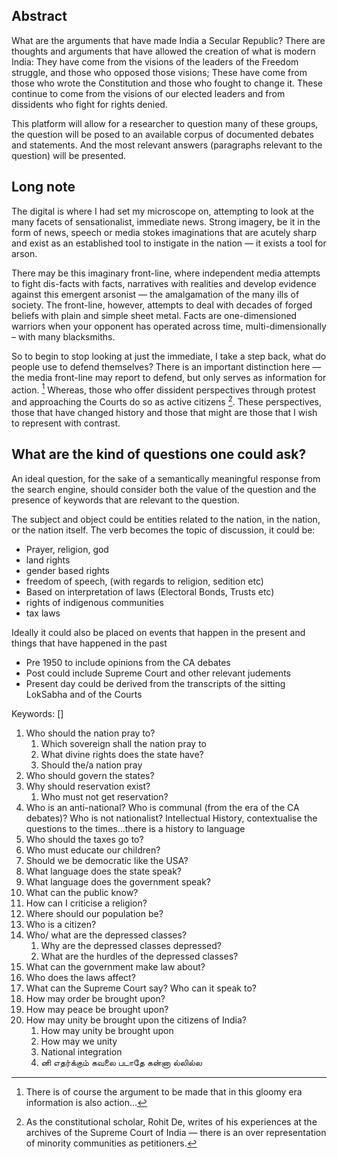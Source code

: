 ## Abstract

What are the arguments that have made India a Secular Republic? There are thoughts and arguments that have allowed the creation of what is modern India: They have come from the visions of the leaders of the Freedom struggle, and those who opposed those visions; These have come from those who wrote the Constitution and those who fought to change it. These continue to come from the visions of our elected leaders and from dissidents who fight for rights denied. 

This platform will allow for a researcher to question many of these groups, the question will be posed to an available corpus of documented debates and statements. And the most relevant answers (paragraphs relevant to the question) will be presented. 


## Long note

The digital is where I had set my microscope on, attempting to look at the many facets of sensationalist, immediate news. Strong imagery, be it in the form of news, speech or media stokes imaginations that are acutely sharp and exist as an established tool to instigate in the nation — it exists a tool for arson.

There may be this imaginary front-line, where independent media attempts to fight dis-facts with facts, narratives with  realities and develop evidence against this emergent arsonist — the amalgamation of the many ills of society. The front-line, however, attempts to deal with decades of forged beliefs with plain and simple sheet metal. Facts are one-dimensioned warriors when your opponent has operated across time, multi-dimensionally – with many blacksmiths.

So to begin to stop looking at just the immediate, I take a step back, what do people use to defend themselves? There is an important distinction here — the media front-line may report to defend, but only serves as information for action. [^1] Whereas, those who offer dissident perspectives through protest and approaching the Courts do so as active citizens [^2]. These perspectives, those that have changed history and those that might are those that I wish to represent with contrast. 

## What are the kind of questions one could ask?

An ideal question, for the sake of a semantically meaningful response from the search engine, should consider both the value of the question  and the presence of keywords that are relevant to the question. 

The subject and object could be entities related to the nation, in the nation, or the nation itself. The verb becomes the topic of discussion, it could be:
- Prayer, religion, god
- land rights
- gender based rights
- freedom of speech, (with regards to religion, sedition etc)
- Based on interpretation of laws (Electoral Bonds, Trusts etc)
- rights of indigenous communities
- tax laws

Ideally it could also be placed on events that happen in the present and things that have happened in the past
- Pre 1950 to include opinions from the CA debates
- Post could include Supreme Court and other relevant judements
- Present day could be derived from the transcripts of the sitting LokSabha and of the Courts


Keywords: []

1. Who should the nation pray to?
	1. Which sovereign shall the nation pray to 
	2. What divine rights does the state have?
	3. Should the/a nation pray
2. Who should govern the states?
3. Why should reservation exist?
	1. Who must not get reservation?
4. Who is an anti-national? Who is communal (from the era of the CA debates)? Who is not nationalist? Intellectual History, contextualise the questions to the times…there is a history to language
5. Who should the taxes go to?
6. Who must educate our children?
7. Should we be democratic like the USA?
8. What language does the state speak?
9. What language does the government speak?
10. What can the public know? 
11. How can I criticise a religion?
12. Where should our population be?
13. Who is a citizen?
14. Who/ what are the depressed classes?
	1. Why are the depressed classes depressed?
	2. What are the hurdles of the depressed classes?
15. What can the government make law about?
16. Who does the laws affect?
17. What can the Supreme Court say? Who can it speak to?
18. How may order be brought upon?
19. How may peace be brought upon?
20. How may unity be brought upon the citizens of India?
	1. How may unity be brought upon
	2. How may we unity
	3. National integration
	4. னி எதர்க்கும் கவலை படாதே கன்னா ல்லில்ல

[^1]: There is of course the argument to be made that in this gloomy era information is also action…
[^2]: As the constitutional scholar, Rohit De, writes of his experiences at the archives of the Supreme Court of India — there is an over representation of minority communities as petitioners. 